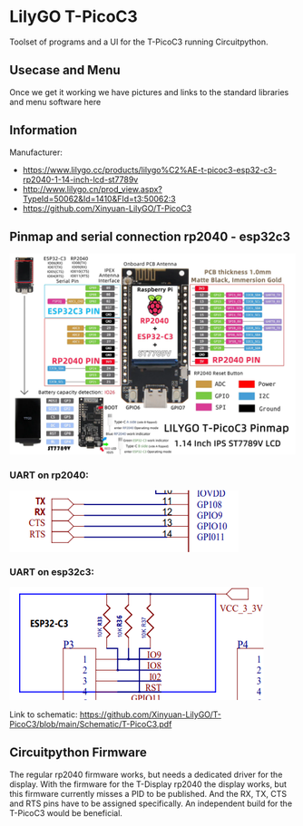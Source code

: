 # LilyGO T-PicoC3
Toolset of programs and a UI for the T-PicoC3 running Circuitpython.

## Usecase and Menu

Once we get it working we have pictures and links to the standard libraries and menu software here

## Information

Manufacturer:

- https://www.lilygo.cc/products/lilygo%C2%AE-t-picoc3-esp32-c3-rp2040-1-14-inch-lcd-st7789v
- http://www.lilygo.cn/prod_view.aspx?TypeId=50062&Id=1410&FId=t3:50062:3
- https://github.com/Xinyuan-LilyGO/T-PicoC3

## Pinmap and serial connection rp2040 - esp32c3

![Pinmap T-PicoC3](docs/pinmap.png)

### UART on rp2040:
![UART rp2040](docs/uart_rp2040.png)

### UART on esp32c3:
![UART esp32c3](docs/uart_esp32c3.png)

Link to schematic: https://github.com/Xinyuan-LilyGO/T-PicoC3/blob/main/Schematic/T-PicoC3.pdf

## Circuitpython Firmware

The regular rp2040 firmware works, but needs a dedicated driver for the display. With the firmware for the T-Display rp2040 the display works, but this firmware currently misses a PID to be published. And the RX, TX, CTS and RTS pins have to be assigned specifically. An independent build for the T-PicoC3 would be beneficial.
